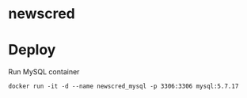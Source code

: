 # newscred


Deploy
======
Run MySQL container
```
docker run -it -d --name newscred_mysql -p 3306:3306 mysql:5.7.17
```

